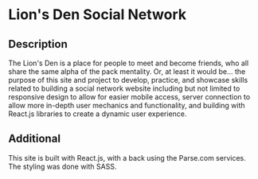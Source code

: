 # Lion's Den Social Network

## Description

The Lion's Den is a place for people to meet and become friends, who all share the same alpha of the pack mentality. Or, at least it would be... the purpose of this site and project to develop, practice, and showcase skills related to building a social network website including but not limited to responsive design to allow for easier mobile access, server connection to allow more in-depth user mechanics and functionality, and building with React.js libraries to create a dynamic user experience.

## Additional

This site is built with React.js, with a back using the Parse.com services. The styling was done with SASS.
